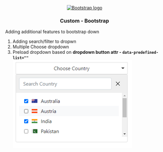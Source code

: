 <p align="center">
  <a href="https://getbootstrap.com/">
    <img src="https://getbootstrap.com/docs/5.0/assets/brand/bootstrap-logo-shadow.png" alt="Bootstrap logo" width="200" height="165">
  </a>
</p>

<h3 align="center">Custom - Bootstrap</h3>

<p>Adding additional features to bootstrap down</p>

<ol>
<li>Adding search/filter to dropwn</li>
<li>Multiple Choose dropdown</li>

<li>Preload dropdown based on <b>dropdown button attr - <code>data-predefined-list=""<code> <b>
<img src="https://github.com/chandar1119/dropdown/blob/master/assets/images/onlyfor-readme/sample-dropdown.png">
</li>
</ol>


